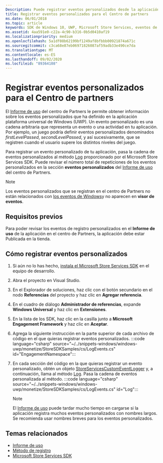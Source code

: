 ```yaml
---
Description: Puede registrar eventos personalizados desde la aplicación de UWP y revisar esos eventos en el informe de uso del centro de Partners.
title: Registrar eventos personalizados para el Centro de partners
ms.date: 06/01/2018
ms.topic: article
keywords: SDK de Windows 10, UWP, Microsoft Store Services, eventos de registro
ms.assetid: 4aa591e0-c22a-4c90-b316-0b5d0410af19
ms.localizationpriority: medium
ms.openlocfilehash: 5a1df08b62199bf1249af8bfbbb00921874a671c
ms.sourcegitcommit: c3ca68e87eb06971826087af59adb33e490ce7da
ms.translationtype: MT
ms.contentlocale: es-ES
ms.lasthandoff: 09/02/2020
ms.locfileid: "89364108"
---
```

# <a name="log-custom-events-for-partner-center"></a>Registrar eventos personalizados para el Centro de partners

El [Informe de uso](../publish/usage-report.md) del centro de Partners le permite obtener información sobre los eventos personalizados que ha definido en la aplicación plataforma universal de Windows (UWP). Un evento personalizado es una cadena arbitraria que representa un evento o una actividad en tu aplicación. Por ejemplo, un juego podría definir eventos personalizados denominados *firstLevelPassed*, *secondLevelPassed*, y así sucesivamente, que se registren cuando el usuario supere los distintos niveles del juego.

Para registrar un evento personalizado de tu aplicación, pasa la cadena de eventos personalizados al método [Log](/uwp/api/microsoft.services.store.engagement.storeservicescustomeventlogger.log) proporcionado por el Microsoft Store Services SDK. Puede revisar el número total de repeticiones de los eventos personalizados en la sección **eventos personalizados** del [Informe de uso](../publish/usage-report.md) del centro de Partners.

> [!NOTE]
> Los eventos personalizados que se registran en el centro de Partners no están relacionados con [los eventos de Windows](/windows/desktop/Events/windows-events)y no aparecen en **visor de eventos**.

## <a name="prerequisites"></a>Requisitos previos

Para poder revisar los eventos de registro personalizados en el **Informe de uso** de la aplicación en el centro de Partners, la aplicación debe estar Publicada en la tienda.

## <a name="how-to-log-custom-events"></a>Cómo registrar eventos personalizados

1. Si aún no lo has hecho, [instala el Microsoft Store Services SDK](microsoft-store-services-sdk.md#install-the-sdk) en el equipo de desarrollo.

2. Abra el proyecto en Visual Studio.

3. En el Explorador de soluciones, haz clic con el botón secundario en el nodo **Referencias** del proyecto y haz clic en **Agregar referencia**.

4. En el cuadro de diálogo **Administrador de referencias**, expande **Windows Universal** y haz clic en **Extensiones**.

5. En la lista de los SDK, haz clic en la casilla junto a **Microsoft Engagement Framework** y haz clic en **Aceptar**.

6. Agrega la siguiente instrucción en la parte superior de cada archivo de código en el que quieras registrar eventos personalizados.
    :::code language="csharp" source="~/../snippets-windows/windows-uwp/monetize/StoreSDKSamples/cs/LogEvents.cs" id="EngagementNamespace":::

7. En cada sección del código en la que quieras registrar un evento personalizado, obtén un objeto [StoreServicesCustomEventLogger](/uwp/api/microsoft.services.store.engagement.storeservicescustomeventlogger.log) y, a continuación, llama al método [Log](/uwp/api/microsoft.services.store.engagement.storeservicescustomeventlogger.log). Pasa la cadena de eventos personalizada al método.
    :::code language="csharp" source="~/../snippets-windows/windows-uwp/monetize/StoreSDKSamples/cs/LogEvents.cs" id="Log":::

    > [!NOTE]
    > El [Informe de uso](../publish/usage-report.md) puede tardar mucho tiempo en cargarse si la aplicación registra muchos eventos personalizados con nombres largos. Se recomienda usar nombres breves para los eventos personalizados. 

## <a name="related-topics"></a>Temas relacionados

* [Informe de uso](../publish/usage-report.md)
* [Método de registro](/uwp/api/microsoft.services.store.engagement.storeservicescustomeventlogger.log)
* [Microsoft Store Services SDK](./microsoft-store-services-sdk.md)
